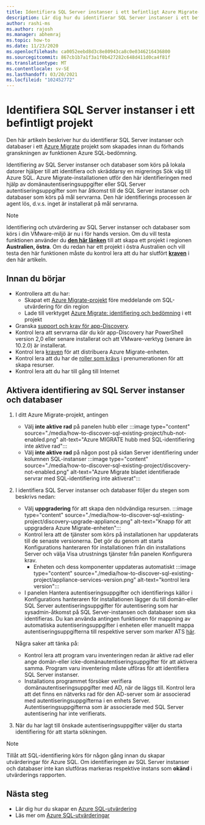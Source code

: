 ```yaml
---
title: Identifiera SQL Server instanser i ett befintligt Azure Migrate-projekt
description: Lär dig hur du identifierar SQL Server instanser i ett befintligt Azure Migrate-projekt.
author: rashi-ms
ms.author: rajosh
ms.manager: abhemraj
ms.topic: how-to
ms.date: 11/23/2020
ms.openlocfilehash: ca0052eebd8d3c8e80943ca8c0e0346216436800
ms.sourcegitcommit: 867cb1b7a1f3a1f0b427282c648d411d0ca4f81f
ms.translationtype: MT
ms.contentlocale: sv-SE
ms.lasthandoff: 03/20/2021
ms.locfileid: "102452772"
---
```

# <a name="discover-sql-server-instances-in-an-existing-project"></a>Identifiera SQL Server instanser i ett befintligt projekt 

Den här artikeln beskriver hur du identifierar SQL Server instanser och databaser i ett [Azure Migrate](./migrate-services-overview.md) projekt som skapades innan du förhands granskningen av funktionen Azure SQL-bedömning.

Identifiering av SQL Server instanser och databaser som körs på lokala datorer hjälper till att identifiera och skräddarsy en migrerings Sök väg till Azure SQL. Azure Migrate-installationen utför den här identifieringen med hjälp av domänautentiseringsuppgifter eller SQL Server autentiseringsuppgifter som har åtkomst till de SQL Server instanser och databaser som körs på mål servrarna. Den här identifierings processen är agent lös, d.v.s. inget är installerat på mål servrarna.

> [!Note]
> Identifiering och utvärdering av SQL Server instanser och databaser som körs i din VMware-miljö är nu i för hands version. Om du vill testa funktionen använder du [**den här länken**](https://aka.ms/AzureMigrate/SQL) till att skapa ett projekt i regionen **Australien, östra**. Om du redan har ett projekt i östra Australien och vill testa den här funktionen måste du kontrol lera att du har slutfört [**kraven**](how-to-discover-sql-existing-project.md) i den här artikeln.

## <a name="before-you-start"></a>Innan du börjar

- Kontrollera att du har: 
    - Skapat ett [Azure Migrate-projekt](./create-manage-projects.md) före meddelande om SQL-utvärdering för din region
    - Lade till verktyget [Azure Migrate: identifiering och bedömning](./how-to-assess.md) i ett projekt
- Granska [support och krav för app-Discovery](./migrate-support-matrix-vmware.md#vmware-requirements).
-  Kontrol lera att servrarna där du kör app-Discovery har PowerShell version 2,0 eller senare installerat och att VMware-verktyg (senare än 10.2.0) är installerat.
- Kontrol lera [kraven](./migrate-appliance.md) för att distribuera Azure Migrate-enheten.
- Kontrol lera att du har de [roller som krävs](./create-manage-projects.md#verify-permissions) i prenumerationen för att skapa resurser.
- Kontrol lera att du har till gång till Internet

## <a name="enable-discovery-of-sql-server-instances-and-databases"></a>Aktivera identifiering av SQL Server instanser och databaser

1. I ditt Azure Migrate-projekt, antingen
    - Välj **inte aktive rad** på panelen hubb eller   :::image type="content" source="./media/how-to-discover-sql-existing-project/hub-not-enabled.png" alt-text="Azure MIGRATE hubb med SQL-identifiering inte aktive rad":::
    - Välj **inte aktive rad** på någon post på sidan Server identifiering under kolumnen SQL-instanser   :::image type="content" source="./media/how-to-discover-sql-existing-project/discovery-not-enabled.png" alt-text="Azure Migrate bladet identifierade servrar med SQL-identifiering inte aktiverat":::
2. I identifiera SQL Server instanser och databaser följer du stegen som beskrivs nedan:
    - Välj **uppgradering** för att skapa den nödvändiga resursen.
        :::image type="content" source="./media/how-to-discover-sql-existing-project/discovery-upgrade-appliance.png" alt-text="Knapp för att uppgradera Azure Migrate-enheten":::
    - Kontrol lera att de tjänster som körs på installationen har uppdaterats till de senaste versionerna. Det gör du genom att starta Konfigurations hanteraren för installationen från din installations Server och välja Visa utrustnings tjänster från panelen Konfigurera krav.
        - Enheten och dess komponenter uppdateras automatiskt :::image type="content" source="./media/how-to-discover-sql-existing-project/appliance-services-version.png" alt-text="kontrol lera version":::
    - I panelen Hantera autentiseringsuppgifter och identifierings källor i Konfigurations hanteraren för installationen lägger du till domän-eller SQL Server autentiseringsuppgifter för autentisering som har sysadmin-åtkomst på SQL Server-instansen och databaser som ska identifieras. 
    Du kan använda antingen funktionen för mappning av automatiska autentiseringsuppgifter i enheten eller manuellt mappa autentiseringsuppgifterna till respektive server som marker ATS [här](/azure/migrate/tutorial-discover-vmware#start-continuous-discovery).
        
    Några saker att tänka på:
    - Kontrol lera att program varu inventeringen redan är aktive rad eller ange domän-eller icke-domänautentiseringsuppgifter för att aktivera samma. Program varu inventering måste utföras för att identifiera SQL Server instanser.
    - Installations programmet försöker verifiera domänautentiseringsuppgifter med AD, när de läggs till. Kontrol lera att det finns en nätverks rad för den AD-server som är associerad med autentiseringsuppgifterna i en enhets Server. Autentiseringsuppgifterna som är associerade med SQL Server autentisering har inte verifierats. 

3. När du har lagt till önskade autentiseringsuppgifter väljer du starta identifiering för att starta sökningen.

> [!Note] 
>Tillåt att SQL-identifiering körs för någon gång innan du skapar utvärderingar för Azure SQL. Om identifieringen av SQL Server instanser och databaser inte kan slutföras markeras respektive instans som **okänd** i utvärderings rapporten.

## <a name="next-steps"></a>Nästa steg

- Lär dig hur du skapar en [Azure SQL-utvärdering](./how-to-create-azure-sql-assessment.md)
- Läs mer om [Azure SQL-utvärderingar](./concepts-azure-sql-assessment-calculation.md)